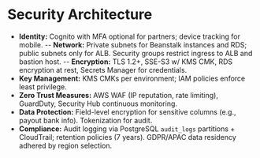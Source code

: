 # Security Architecture

- **Identity:** Cognito with MFA optional for partners; device tracking for mobile.
  -- **Network:** Private subnets for Beanstalk instances and RDS; public subnets only for ALB. Security groups restrict ingress to ALB and bastion host.
  -- **Encryption:** TLS 1.2+, SSE-S3 w/ KMS CMK, RDS encryption at rest, Secrets Manager for credentials.
- **Key Management:** KMS CMKs per environment; IAM policies enforce least privilege.
- **Zero Trust Measures:** AWS WAF (IP reputation, rate limiting), GuardDuty, Security Hub continuous monitoring.
- **Data Protection:** Field-level encryption for sensitive columns (e.g., payout bank info). Tokenization for audit.
- **Compliance:** Audit logging via PostgreSQL `audit_logs` partitions + CloudTrail; retention policies (7 years). GDPR/APAC data residency adhered by region selection.
